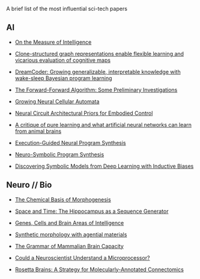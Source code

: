 A brief list of the most influential sci-tech papers

## AI 
- [On the Measure of Intelligence](https://arxiv.org/pdf/1911.01547.pdf)

- [Clone-structured graph representations enable flexible learning and vicarious evaluation of cognitive maps](https://www.nature.com/articles/s41467-021-22559-5)

- [DreamCoder: Growing generalizable, interpretable knowledge with wake-sleep Bayesian program learning](https://arxiv.org/pdf/2006.08381.pdf)

- [The Forward-Forward Algorithm: Some Preliminary Investigations](https://arxiv.org/pdf/2212.13345.pdf)

- [Growing Neural Cellular Automata](https://distill.pub/2020/growing-ca/)

- [Neural Circuit Architectural Priors for Embodied Control](https://arxiv.org/pdf/2201.05242.pdf)

- [A critique of pure learning and what artificial neural networks can learn from animal brains](https://www.nature.com/articles/s41467-019-11786-6)

- [Execution-Guided Neural Program Synthesis](https://openreview.net/forum?id=H1gfOiAqYm)

- [Neuro-Symbolic Program Synthesis](https://arxiv.org/abs/1611.01855)

- [Discovering Symbolic Models from Deep Learning with Inductive Biases](https://arxiv.org/pdf/2006.11287.pdf)

## Neuro // Bio 

- [The Chemical Basis of Morphogenesis](https://royalsocietypublishing.org/doi/10.1098/rstb.1952.0012)

- [Space and Time: The Hippocampus as a Sequence Generator](https://www.cell.com/trends/cognitive-sciences/fulltext/S1364-6613(18)30166-9)

- [Genes, Cells and Brain Areas of Intelligence](https://www.frontiersin.org/articles/10.3389/fnhum.2019.00044/full)

- [Synthetic morphology with agential materials](https://www.nature.com/articles/s44222-022-00001-9)

- [The Grammar of Mammalian Brain Capacity](https://arxiv.org/pdf/1612.01150.pdf)

- [Could a Neuroscientist Understand a Microprocessor?](https://journals.plos.org/ploscompbiol/article?id=10.1371/journal.pcbi.1005268)

- [Rosetta Brains: A Strategy for Molecularly-Annotated Connectomics](https://www.researchgate.net/publication/261761382_Rosetta_Brains_A_Strategy_for_Molecularly-Annotated_Connectomics)


